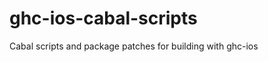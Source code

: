ghc-ios-cabal-scripts
=====================

Cabal scripts and package patches for building with ghc-ios